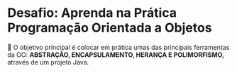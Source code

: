 <h1> Desafio: Aprenda na Prática Programação Orientada a Objetos</h1>

   <p> 💎 O objetivo principal é colocar em prática umas das principais ferramentas da OO: <strong>ABSTRAÇÃO, ENCAPSULAMENTO, HERANÇA E POLIMORFISMO,</strong> através de um projeto Java. </p>

